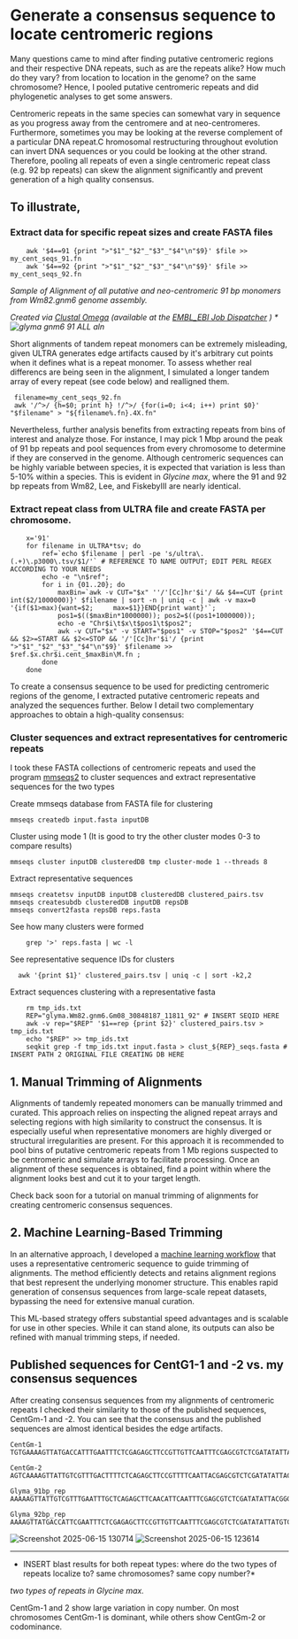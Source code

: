 # Generate a consensus sequence to locate centromeric regions

Many questions came to mind after finding putative centromeric regions and their respective DNA repeats, such as are the repeats alike? How much do they vary? from location to location in the genome? on the same chromosome? Hence, I pooled putative centromeric repeats and did phylogenetic analyses to get some answers. 

Centromeric repeats in the same species can somewhat vary in sequence as you progress away from the centromere and at neo-centromeres. Furthermore, sometimes you may be looking at the reverse complement of a particular DNA repeat.C hromosomal restructuring throughout evolution can invert DNA sequences or you could be looking at the other strand. Therefore, pooling all repeats of even a single centromeric repeat class (e.g. 92 bp repeats) can skew the alignment significantly and prevent generation of a high quality consensus.

## To illustrate,

### Extract data for specific repeat sizes and create FASTA files

```shell
    awk '$4==91 {print ">"$1"_"$2"_"$3"_"$4"\n"$9}' $file >> my_cent_seqs_91.fn 
    awk '$4==92 {print ">"$1"_"$2"_"$3"_"$4"\n"$9}' $file >> my_cent_seqs_92.fn 
```

*Sample of Alignment of all putative and neo-centromeric 91 bp monomers from Wm82.gnm6 genome assembly.*

*Created via [Clustal Omega](http://www.clustal.org/omega/) (available at the [EMBL_EBI Job Dispatcher](https://europepmc.org/article/MED/38597606) ) *
![glyma gnm6 91 ALL aln](https://github.com/user-attachments/assets/0cfd3318-beab-4061-9ce8-ce2e25be7aa8)*


Short alignments of tandem repeat monomers can be extremely misleading, given ULTRA generates edge artifacts caused by it's arbitrary cut points when it defines what is a repeat monomer. To assess whether real differencs are being seen in the alignment, I simulated a longer tandem array of every repeat (see code below) and realligned them.

     filename=my_cent_seqs_92.fn
     awk '/^>/ {h=$0; print h} !/^>/ {for(i=0; i<4; i++) print $0}' "$filename" > "${filename%.fn}.4X.fn"

Nevertheless, further analysis benefits from extracting repeats from bins of interest and analyze those. For instance, I may pick 1 Mbp around the peak of 91 bp repeats and pool sequences from every chromosome to determine if they are conserved in the genome. Although centromeric sequences can be highly variable between species, it is expected that variation is less than 5-10% within a species. This is evident in *Glycine max*, where the 91 and 92 bp repeats from Wm82, Lee, and FiskebyIII are nearly identical.

### Extract repeat class from ULTRA file and create FASTA per chromosome.

```shell
    x='91' 
    for filename in ULTRA*tsv; do
        ref=`echo $filename | perl -pe 's/ultra\.(.+)\.p3000\.tsv/$1/'` # REFERENCE TO NAME OUTPUT; EDIT PERL REGEX ACCORDING TO YOUR NEEDS
        echo -e "\n$ref";
        for i in {01..20}; do
            maxBin=`awk -v CUT="$x" ''/'[Cc]hr'$i'/ && $4==CUT {print int($2/1000000)}' $filename | sort -n | uniq -c | awk -v max=0 '{if($1>max){want=$2;     max=$1}}END{print want}'`;
            pos1=$(($maxBin*1000000)); pos2=$((pos1+1000000));
            echo -e "Chr$i\t$x\t$pos1\t$pos2";
            awk -v CUT="$x" -v START="$pos1" -v STOP="$pos2" '$4==CUT && $2>=START && $2<=STOP && '/'[Cc]hr'$i'/ {print ">"$1"_"$2"_"$3"_"$4"\n"$9}' $filename >> $ref.$x.chr$i.cent_$maxBin\M.fn ;
        done
    done
```


To create a consensus sequence to be used for predicting centromeric regions of the genome, I extracted putative centromeric repeats and analyzed the sequences further. Below I detail two complementary approaches to obtain a high-quality consensus:

### Cluster sequences and extract representatives for centromeric repeats

I took these FASTA collections of centromeric repeats and used the program [mmseqs2](https://github.com/soedinglab/MMseqs2) to cluster sequences and extract representative sequences for the two types

  Create mmseqs database from FASTA file for clustering

    mmseqs createdb input.fasta inputDB

  Cluster using mode 1 (It is good to try the other cluster modes 0-3 to compare results)

    mmseqs cluster inputDB clusteredDB tmp cluster-mode 1 --threads 8

  Extract representative sequences

    mmseqs createtsv inputDB inputDB clusteredDB clustered_pairs.tsv
    mmseqs createsubdb clusteredDB inputDB repsDB
    mmseqs convert2fasta repsDB reps.fasta

  See how many clusters were formed
  
  ```shell
      grep '>' reps.fasta | wc -l
  ```
    
  See representative sequence IDs for clusters

  ```shell
    awk '{print $1}' clustered_pairs.tsv | uniq -c | sort -k2,2
  ```

  Extract sequences clustering with a representative fasta

```shell
    rm tmp_ids.txt
    REP="glyma.Wm82.gnm6.Gm08_30848187_11811_92" # INSERT SEQID HERE
    awk -v rep="$REP" '$1==rep {print $2}' clustered_pairs.tsv > tmp_ids.txt
    echo "$REP" >> tmp_ids.txt
    seqkit grep -f tmp_ids.txt input.fasta > clust_${REP}_seqs.fasta # INSERT PATH 2 ORIGINAL FILE CREATING DB HERE
```
## 1. Manual Trimming of Alignments

Alignments of tandemly repeated monomers can be manually trimmed and curated. This approach relies on inspecting the aligned repeat arrays and selecting regions with high similarity to construct the consensus. It is especially useful when representative monomers are highly diverged or structural irregularities are present.
For this approach it is recommended to pool bins of putative centromeric repeats from 1 Mb regions suspected to be centromeric and simulate arrays to facilitate processing. Once an alignment of these sequences is obtained, find a point within where the alignment looks best and cut it to your target length.

Check back soon for a tutorial on manual trimming of alignments for creating centromeric consensus sequences.

## 2. Machine Learning-Based Trimming

In an alternative approach, I developed a [machine learning workflow](https://github.com/CodePipeWrangler/code_jitsu_gh/blob/main/genomics/centromeric_characterization/aln_trim_by_ML_feature_class.py) that uses a representative centromeric sequence to guide trimming of alignments. The method efficiently detects and retains alignment regions that best represent the underlying monomer structure. This enables rapid generation of consensus sequences from large-scale repeat datasets, bypassing the need for extensive manual curation.

This ML-based strategy offers substantial speed advantages and is scalable for use in other species. While it can stand alone, its outputs can also be refined with manual trimming steps, if needed.


## Published sequences for CentG1-1 and -2 vs. my consensus sequences 

After creating consensus sequences from my alignments of centromeric repeats I checked their similarity to those of the published sequences, CentGm-1 and -2. You can see that the consensus and the published sequences are almost identical besides the edge artifacts.

    CentGm-1
    TGTGAAAAGTTATGACCATTTGAATTTCTCGAGAGCTTCCGTTGTTCAATTTCGAGCGTCTCGATATATTATGCGCCTGAATCGGACATCCG

    CentGm-2
    AGTCAAAAGTTATTGTCGTTTGACTTTTCTCAGAGCTTCCGTTTTCAATTACGAGCGTCTCGATATATTACGGGACTCAATCGGACATCCG

    Glyma_91bp_rep
    AAAAAGTTATTGTCGTTTGAATTTGCTCAGAGCTTCAACATTCAATTTCGAGCGTCTCGATATATTACGGGACTCAATCAGACATCCGAGT

    Glyma_92bp_rep
    AAAAGTTATGACCATTCGAATTTCTCGAGAGCTTCCGTTGTTCAATTTCGAGCGTCTCGATATATTATGTCCCCGAATCGGACATTCGTGTG

![Screenshot 2025-06-15 130714](https://github.com/user-attachments/assets/710ed151-7a07-4541-bcf7-64bbb34563b1)
![Screenshot 2025-06-15 123614](https://github.com/user-attachments/assets/7b93831d-a596-49bc-8110-02fc7e5d9e7d)


--------

* INSERT blast results for both repeat types: where do the two types of repeats localize to? same chromosomes? same copy number?*


*two types of repeats in Glycine max.*

CentGm-1 and 2 show large variation in copy number. On most chromosomes CentGm-1 is dominant, while others show CentGm-2 or codominance.



